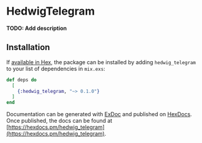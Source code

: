 # HedwigTelegram

**TODO: Add description**

## Installation

If [available in Hex](https://hex.pm/docs/publish), the package can be installed
by adding `hedwig_telegram` to your list of dependencies in `mix.exs`:

```elixir
def deps do
  [
    {:hedwig_telegram, "~> 0.1.0"}
  ]
end
```

Documentation can be generated with [ExDoc](https://github.com/elixir-lang/ex_doc)
and published on [HexDocs](https://hexdocs.pm). Once published, the docs can
be found at [https://hexdocs.pm/hedwig_telegram](https://hexdocs.pm/hedwig_telegram).

